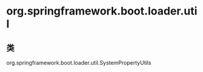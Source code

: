 # org.springframework.boot.loader.util

## 类

org.springframework.boot.loader.util.SystemPropertyUtils




